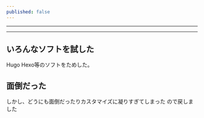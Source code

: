 ```yaml
---
published: false
---
```


---
---
## いろんなソフトを試した
Hugo Hexo等のソフトをためした。
## 面倒だった
しかし、どうにも面倒だったりカスタマイズに凝りすぎてしまった
ので戻しました
